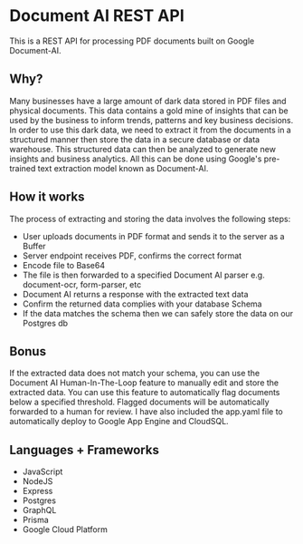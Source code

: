 # Document AI REST API
This is a REST API for processing PDF documents built on Google Document-AI.

## Why?
Many businesses have a large amount of dark data stored in PDF files and physical documents. This data contains a gold mine of insights that can be used by
the business to inform trends, patterns and key business decisions. In order to use this dark data, we need to extract it from the documents in a structured manner
then store the data in a secure database or data warehouse. This structured data can then be analyzed to generate new insights and business analytics. All this
can be done using Google's pre-trained text extraction model known as Document-AI.

## How it works
The process of extracting and storing the data involves the following steps:
* User uploads documents in PDF format and sends it to the server as a Buffer
* Server endpoint receives PDF, confirms the correct format
* Encode file to Base64 
* The file is then forwarded to a specified Document AI parser e.g. document-ocr, form-parser, etc
* Document AI returns a response with the extracted text data
* Confirm the returned data complies with your database Schema
* If the data matches the schema then we can safely store the data on our Postgres db

## Bonus
If the extracted data does not match your schema, you can use the Document AI Human-In-The-Loop feature to manually edit and store the extracted data.
You can use this feature to automatically flag documents below a specified threshold. Flagged documents will be automatically forwarded to a human for review. 
I have also included the app.yaml file to automatically deploy to Google App Engine and CloudSQL.  

## Languages + Frameworks
* JavaScript
* NodeJS
* Express
* Postgres
* GraphQL
* Prisma
* Google Cloud Platform
